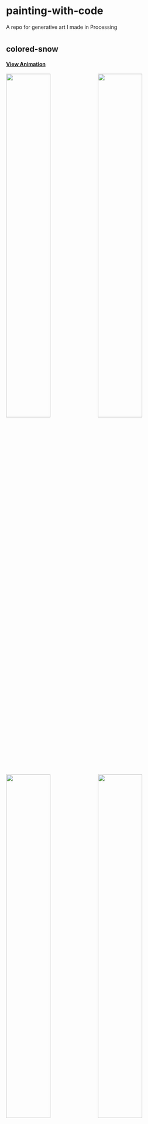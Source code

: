 # painting-with-code
A repo for generative art I made in Processing
#
## colored-snow
#### [View Animation](https://i.imgur.com/oNjLd6i.gif)
<img src="https://i.imgur.com/oh6pqip.png" width="49%"> <img src="https://i.imgur.com/OZIHbuZ.png" width="49%">
<img src="https://i.imgur.com/k80UoI1.png" width="49%"> <img src="https://i.imgur.com/e241Fwl.png" width="49%">
#
#
## snail-paint
#### [View Animation](https://i.imgur.com/zkWl7WN.gif)
<img src="https://i.imgur.com/RqpT1aB.png" width="49%"> <img src="https://i.imgur.com/17Ep7qO.png" width="49%">
<img src="https://i.imgur.com/qNijDap.png" width="49%"> <img src="https://i.imgur.com/DGpJ61T.png" width="49%">
